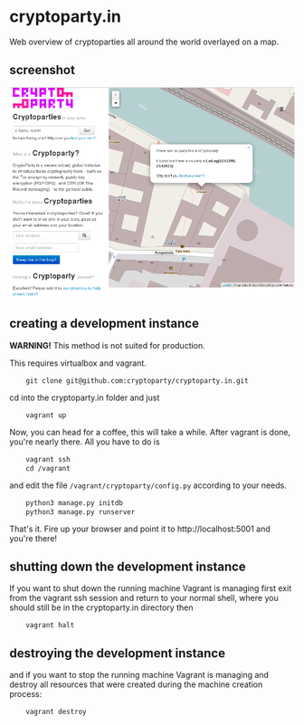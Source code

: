 cryptoparty.in
==============
Web overview of cryptoparties all around the world overlayed on a map.

screenshot
----------
![](screenshot.png?raw=true)

creating a development instance
-------------------------------

**WARNING!** This method is not suited for production.

This requires virtualbox and vagrant.

        git clone git@github.com:cryptoparty/cryptoparty.in.git

cd into the cryptoparty.in folder and just

        vagrant up

Now, you can head for a coffee, this will take a while. After vagrant is done, you're nearly there. All you have to do is

        vagrant ssh
        cd /vagrant

and edit the file ```/vagrant/cryptoparty/config.py``` according to your needs.
        
        python3 manage.py initdb
        python3 manage.py runserver
        
That's it. Fire up your browser and point it to http://localhost:5001 and you're there!

shutting down the development instance
--------------------------------------
If you want to shut down the running machine Vagrant is managing first exit from the vagrant ssh session and return to your normal shell, where you should still be in the cryptoparty.in directory then

        vagrant halt
        
destroying the development instance
-----------------------------------
and if you want to stop the running machine Vagrant is managing and destroy all resources that were created during the machine creation process:

        vagrant destroy
